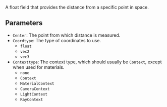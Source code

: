 A float field that provides the distance from a specific point in space.

## Parameters

* `Center`: The point from which distance is measured.
* `Coordtype`: The type of coordinates to use.
  * `float`
  * `vec2`
  * `vec3`
* `Contexttype`: The context type, which should usually be `Context`, except when used for materials.
  * `none`
  * `Context`
  * `MaterialContext`
  * `CameraContext`
  * `LightContext`
  * `RayContext`
